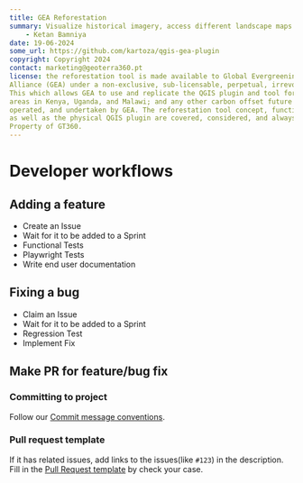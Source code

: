 ```yaml
---
title: GEA Reforestation
summary: Visualize historical imagery, access different landscape maps and generate reports for potential afforestation sites.
    - Ketan Bamniya
date: 19-06-2024
some_url: https://github.com/kartoza/qgis-gea-plugin
copyright: Copyright 2024
contact: marketing@geoterra360.pt
license: the reforestation tool is made available to Global Evergreening Global
Alliance (GEA) under a non-exclusive, sub-licensable, perpetual, irrevocable, royalty-free licence.
This which allows GEA to use and replicate the QGIS plugin and tool for the appointed project
areas in Kenya, Uganda, and Malawi; and any other carbon offset future project areas managed,
operated, and undertaken by GEA. The reforestation tool concept, functionality, and operations,
as well as the physical QGIS plugin are covered, considered, and always remain the Intellectual
Property of GT360.
---
```


# Developer workflows
<!-- To Be Populated -->

## Adding a feature

- Create an Issue
- Wait for it to be added to a Sprint
- Functional Tests
- Playwright Tests
- Write end user documentation

## Fixing a bug

- Claim an Issue
- Wait for it to be added to a Sprint
- Regression Test
- Implement Fix

## Make PR for feature/bug fix

### Committing to project

Follow our [Commit message conventions](./templates/commit-message-convention.md).

### Pull request template

If it has related issues, add links to the issues(like `#123`) in the description.
Fill in the [Pull Request template](./templates/pull-request-template.md) by check your case.
